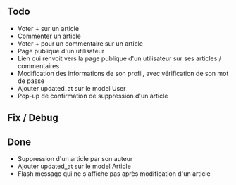 ## Todo
- Voter + sur un article
- Commenter un article
- Voter + pour un commentaire sur un article
- Page publique d'un utilisateur
- Lien qui renvoit vers la page publique d'un utilisateur sur ses articles / commentaires
- Modification des informations de son profil, avec vérification de son mot de passe
- Ajouter updated_at sur le model User
- Pop-up de confirmation de suppression d'un article

## Fix / Debug



## Done
- Suppression d'un article par son auteur
- Ajouter updated_at sur le model Article
- Flash message qui ne s'affiche pas après modification d'un article
